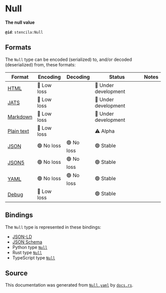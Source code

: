 # Null

**The null value**

**`@id`**: `stencila:Null`

## Formats

The `Null` type can be encoded (serialized) to, and/or decoded (deserialized) from, these formats:

| Format                                                                                        | Encoding      | Decoding     | Status                 | Notes |
| --------------------------------------------------------------------------------------------- | ------------- | ------------ | ---------------------- | ----- |
| [HTML](https://github.com/stencila/stencila/blob/main/docs/reference/formats/html.md)         | 🔷 Low loss    |              | 🚧 Under development    |       |
| [JATS](https://github.com/stencila/stencila/blob/main/docs/reference/formats/jats.md)         | 🔷 Low loss    |              | 🚧 Under development    |       |
| [Markdown](https://github.com/stencila/stencila/blob/main/docs/reference/formats/markdown.md) | 🔷 Low loss    |              | 🚧 Under development    |       |
| [Plain text](https://github.com/stencila/stencila/blob/main/docs/reference/formats/text.md)   | 🔷 Low loss    |              | ⚠️ Alpha               |       |
| [JSON](https://github.com/stencila/stencila/blob/main/docs/reference/formats/json.md)         | 🟢 No loss     | 🟢 No loss    | 🟢 Stable               |       |
| [JSON5](https://github.com/stencila/stencila/blob/main/docs/reference/formats/json5.md)       | 🟢 No loss     | 🟢 No loss    | 🟢 Stable               |       |
| [YAML](https://github.com/stencila/stencila/blob/main/docs/reference/formats/yaml.md)         | 🟢 No loss     | 🟢 No loss    | 🟢 Stable               |       |
| [Debug](https://github.com/stencila/stencila/blob/main/docs/reference/formats/debug.md)       | 🔷 Low loss    |              | 🟢 Stable               |       |

## Bindings

The `Null` type is represented in these bindings:

- [JSON-LD](https://stencila.dev/Null.jsonld)
- [JSON Schema](https://stencila.dev/Null.schema.json)
- Python type [`Null`](https://github.com/stencila/stencila/blob/main/python/stencila/types/null.py)
- Rust type [`Null`](https://github.com/stencila/stencila/blob/main/rust/schema/src/types/null.rs)
- TypeScript type [`Null`](https://github.com/stencila/stencila/blob/main/typescript/src/types/Null.ts)

## Source

This documentation was generated from [`Null.yaml`](https://github.com/stencila/stencila/blob/main/schema/Null.yaml) by [`docs.rs`](https://github.com/stencila/stencila/blob/main/rust/schema-gen/src/docs.rs).